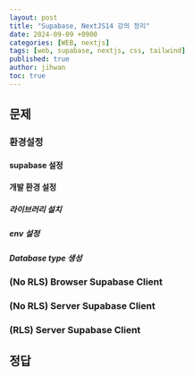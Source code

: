 ```yaml
---
layout: post
title: "Supabase, NextJS14 강의 정리"
date: 2024-09-09 +0900
categories: [WEB, nextjs]
tags: [web, supabase, nextjs, css, tailwind]
published: true
author: jihwan
toc: true
---
```


## 문제

### 환경설정

#### supabase 설정

#### 개발 환경 설정

##### 라이브러리 설치

##### env 설정

##### Database type 생성



### (No RLS) Browser Supabase Client


### (No RLS) Server Supabase Client


### (RLS) Server Supabase Client



## 정답


